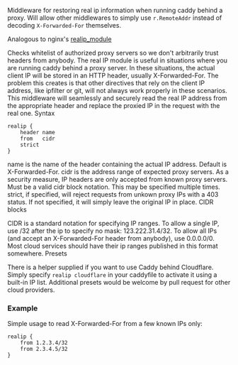 Middleware for restoring real ip information when running caddy behind a proxy. Will allow other middlewares to simply use `r.RemoteAddr` instead of decoding `X-Forwarded-For` themselves.

Analogous to nginx's [realip_module](http://nginx.org/en/docs/http/ngx_http_realip_module.html)

Checks whitelist of authorized proxy servers so we don't arbitrarily trust headers from anybody.
The real IP module is useful in situations where you are running caddy behind a proxy server. In these situations, the actual client IP will be stored in an HTTP header, usually  X-Forwarded-For. The problem this creates is that other directives that rely on the client IP address, like ipfilter or git, will not always work properly in these scenarios.
This middleware will seamlessly and securely read the real IP address from the appropriate header and replace the proxied IP in the request with the real one.
Syntax

```
realip {
    header name
    from   cidr
    strict
}
```

name is the name of the header containing the actual IP address. Default is  X-Forwarded-For.
cidr is the address range of expected proxy servers. As a security measure, IP headers are only accepted from known proxy servers. Must be a valid cidr block notation. This may be specified multiple times.
strict, if specified, will reject requests from unkown proxy IPs with a 403 status. If not specified, it will simply leave the original IP in place.
CIDR blocks

CIDR is a standard notation for specifying IP ranges. To allow a single IP, use /32 after the ip to specify no mask: 123.222.31.4/32. To allow all IPs (and accept an  X-Forwarded-For header from anybody), use 0.0.0.0/0. Most cloud services should have their ip ranges published in this format somewhere.
Presets

There is a helper supplied if you want to use Caddy behind Cloudflare. Simply specify  `realip cloudflare` in your caddyfile to activate it using a built-in IP list.
Additional presets would be welcome by pull request for other cloud providers.

### Example

Simple usage to read X-Forwarded-For from a few known IPs only:

```
realip {
    from 1.2.3.4/32
    from 2.3.4.5/32
}
```
